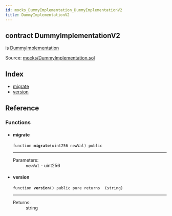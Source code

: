 ```yaml
---
id: mocks_DummyImplementation_DummyImplementationV2
title: DummyImplementationV2
---
```


<div class="contract-doc"><div class="contract"><h2 class="contract-header"><span class="contract-kind">contract</span> DummyImplementationV2</h2><p class="base-contracts"><span>is</span> <a href="mocks_DummyImplementation.html">DummyImplementation</a></p><div class="source">Source: <a href="git+https://github.com/zeppelinos/zos-lib/blob/v0.1.12/contracts/mocks/DummyImplementation.sol" target="_blank">mocks/DummyImplementation.sol</a></div></div><div class="index"><h2>Index</h2><ul><li><a href="mocks_DummyImplementation_DummyImplementationV2.html#migrate">migrate</a></li><li><a href="mocks_DummyImplementation_DummyImplementationV2.html#version">version</a></li></ul></div><div class="reference"><h2>Reference</h2><div class="functions"><h3>Functions</h3><ul><li><div class="item function"><span id="migrate" class="anchor-marker"></span><h4 class="name">migrate</h4><div class="body"><code class="signature">function <strong>migrate</strong><span>(uint256 newVal) </span><span>public </span></code><hr/><dl><dt><span class="label-parameters">Parameters:</span></dt><dd><div><code>newVal</code> - uint256</div></dd></dl></div></div></li><li><div class="item function"><span id="version" class="anchor-marker"></span><h4 class="name">version</h4><div class="body"><code class="signature">function <strong>version</strong><span>() </span><span>public </span><span>pure </span><span>returns  (string) </span></code><hr/><dl><dt><span class="label-return">Returns:</span></dt><dd>string</dd></dl></div></div></li></ul></div></div></div>
